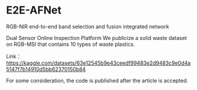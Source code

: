 # E2E-AFNet
RGB-NIR end-to-end band selection and fusion integrated network

Dual Sensor Online Inspection Platform We publicize a solid waste dataset on RGB-MSI that contains 10 types of waste plastics.

Link：https://kaggle.com/datasets/63e12545b9e43ceedf99483e2d9483c9e0d4a5147f7b14910d5bb62370150b84

For some consideration, the code is published after the article is accepted.
